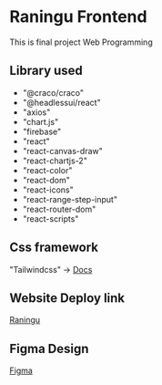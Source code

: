 # Raningu Frontend

This is final project Web Programming

## Library used

- "@craco/craco"
- "@headlessui/react"
- "axios"
- "chart.js"
- "firebase"
- "react"
- "react-canvas-draw"
- "react-chartjs-2"
- "react-color"
- "react-dom"
- "react-icons"
- "react-range-step-input"
- "react-router-dom"
- "react-scripts"

## Css framework

"Tailwindcss" -> [Docs](https://tailwindcss.com/docs)

## Website Deploy link
[Raningu](https://websitename-csc361.web.app/)

## Figma Design
[Figma](https://www.figma.com/file/yzVHWtBewUSjG8fDeHyuqS/Web-Pro-Design?node-id=0%3A1&viewport=241%2C48%2C0.24)